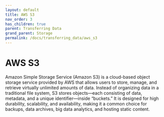 ```yaml
---
layout: default
title: AWS S3
nav_order: 3
has_children: true
parent: Transferring Data
grand_parent: Storage
permalink: /docs/transferring_data/aws_s3
---
```


# AWS S3

Amazon Simple Storage Service (Amazon S3) is a cloud-based object storage service provided by AWS that allows users to store, manage, and retrieve virtually unlimited amounts of data. Instead of organizing data in a traditional file system, S3 stores objects—each consisting of data, metadata, and a unique identifier—inside “buckets.” It is designed for high durability, scalability, and availability, making it a common choice for backups, data archives, big data analytics, and hosting static content.
